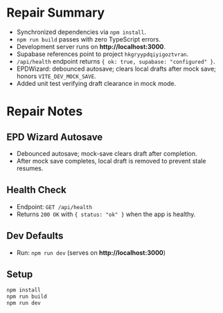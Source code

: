 # Repair Summary

- Synchronized dependencies via `npm install`.
- `npm run build` passes with zero TypeScript errors.
- Development server runs on **http://localhost:3000**.
- Supabase references point to project `hkgryypdqiyigoztvran`.
- `/api/health` endpoint returns `{ ok: true, supabase: "configured" }`.
- EPDWizard: debounced autosave; clears local drafts after mock save; honors `VITE_DEV_MOCK_SAVE`.
- Added unit test verifying draft clearance in mock mode.

# Repair Notes

## EPD Wizard Autosave
- Debounced autosave; mock-save clears draft after completion.
- After mock save completes, local draft is removed to prevent stale resumes.

## Health Check
- Endpoint: `GET /api/health`
- Returns `200 OK` with `{ status: "ok" }` when the app is healthy.

## Dev Defaults
- Run: `npm run dev` (serves on **http://localhost:3000**)

## Setup
```sh
npm install
npm run build
npm run dev
